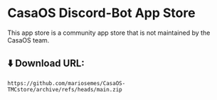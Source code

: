 # CasaOS Discord-Bot App Store
This app store is a community app store that is not maintained by the CasaOS team.
<br />
## ⬇️ Download URL:
    https://github.com/mariosemes/CasaOS-TMCstore/archive/refs/heads/main.zip
<br />
